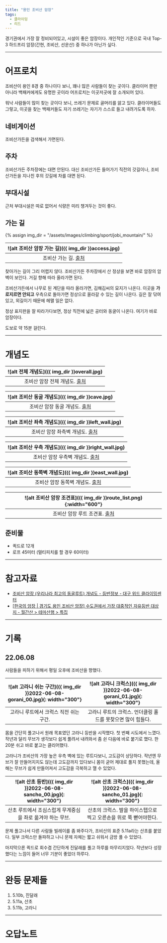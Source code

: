 ```yaml
---
title: "용인 조비산 암장"
tags:
  - 클라이밍
  - 리드 
---
```


경기권에서 가장 잘 정비되어있고, 시설이 좋은 암장이다.
개인적인 기준으로 국내 Top-3 하드프리 암장(간현, 조비산, 선운산) 중 하나가 아닌가 싶다.

---

# 어프로치

조비산이 용인 8경 중 하나이다 보니, 꽤나 많은 사람들이 찾는 곳이다.
클라이머 뿐만 아니라 백패커에게도 유명한 곳이라 어프로치는 이곳저곳에 잘 소개되어 있다.

워낙 사람들이 많이 찾는 곳이다 보니, 쓰레기 문제로 골머리를 앓고 있다.
클라이머들도 그렇고, 이곳을 찾는 백패커들도 자기 쓰레기는 자기가 스스로 들고 내려가도록 하자.

## 네비게이션

조비산가든을 검색해서 가면된다.

## 주차

조비산가든 주차장에는 대면 안된다.
대신 조비산가든 들어가기 직전의 갓길이나,
  조비산가든을 지나친 후의 갓길에 차를 대면 된다.

## 부대시설

근처 부대시설은 따로 없어서 식량은 미리 챙겨두는 것이 좋다.

## 가는 길

{% assign img_dir = "/assets/images/climbing/sport/jobi_mountain/" %}

|<a name="어프로치">![alt 조비산 암장 가는 길]({{ img_dir }}access.jpg)</a>|
|:-----:|
|조비산 가는 길. [출처](https://m.cafe.daum.net/withclimbing5.14/PNtD/80)|

찾아가는 길이 그리 어렵지 않다.
조비산가든 주차장에서 산 정상을 보면 바로 암장의 암벽이 보인다. 거길 향해 따라 올라가면 된다.

조비산가든에서 나무로 된 계단을 따라 올라가면, 김해김씨의 묘지가 나온다.
이곳을 **가로지르면 안되고** 우측으로 돌아가면 정상으로 올라갈 수 있는 길이 나온다.
길은 잘 닦여 있고, 외길이기 때문에 헤맬 일은 없다.

정상 표지판을 잘 따라가다보면, 정상 직전에 넓은 공터와 동굴이 나온다.
여기가 바로 암장이다.

도보로 약 15분 걸린다.

---


# 개념도

|<a name="개념도_0">![alt 전체 개념도]({{ img_dir }}overall.jpg)</a>|
|:-----:|
|조비산 암장 전체 개념도. [출처](https://m.cafe.daum.net/withclimbing5.14/PNtD/80)|


|<a name="개념도_1">![alt 조비산 동굴 개념도]({{ img_dir }}cave.jpg)</a>|
|:-----:|
|조비산 암장 동굴 개념도. [출처](https://m.cafe.daum.net/withclimbing5.14/PNtD/80)|

|<a name="개념도_2">![alt 조비산 좌측 개념도]({{ img_dir }}left_wall.jpg)</a>|
|:-----:|
|조비산 암장 좌측벽 개념도. [출처](https://m.cafe.daum.net/withclimbing5.14/PNtD/80)|

|<a name="개념도_3">![alt 조비산 우측 개념도]({{ img_dir }}right_wall.jpg)</a>|
|:-----:|
|조비산 암장 우측벽 개념도. [출처](https://m.cafe.daum.net/withclimbing5.14/PNtD/80)|

|<a name="개념도_4">![alt 조비산 동쪽벽 개념도]({{ img_dir }}east_wall.jpg)</a>|
|:-----:|
|조비산 암장 동쪽벽 개념도. [출처](https://m.cafe.daum.net/withclimbing5.14/PNtD/80)|

|<a name="조견표">![alt 조비산 암장 조견표]({{ img_dir }}route_list.png){:width="600"}</a>|
|:------:|
|조비산 암장 루트 조견표. [출처](https://m.cafe.daum.net/withclimbing5.14/PNtD/80)|


## 준비물

- 퀵드로 12개
- 로프 45미터 (멀티피치를 할 경우 60미터)

---
# 참고자료

- [조비산 암장 \(우리나라 최고의 동굴루트\) 개념도 \- 등반정보 \- 대구 위드 클라이밍센터](https://m.cafe.daum.net/withclimbing5.14/PNtD/80)
- [\[한국의 암장 \| 경기도 용인 조비산 암장\] 수도권에서 가장 대중적인 자유등반 대상지 \- 월간산 > 테마산행 > 특집](http://san.chosun.com/m/svc/article.html?contid=2013012101832)

---

# 기록

## 22.06.08

사람들을 피하기 위해서 평일 오후에 조비산을 향했다.

|<a name="고라니0">![alt 고라니 쉬는 구간]({{ img_dir }}2022-06-08-gorani_00.jpg){: width="300"}</a>| <a name="고라니1">![alt 고라니 크럭스]({{ img_dir }}2022-06-08-gorani_01.jpg){: width="300"}</a> |
|:----:|:----:|
|고라니 루트에서 크럭스 직전 쉬는 구간.|고라니 루트의 크럭스. 언더클링 홀드를 못찾으면 많이 힘들다.|

몸을 간단히 풀고나서 원래 목표였던 고라니 등반을 시작했다.
첫 번째 시도에서 느꼈다. 작년과 달리 무브가 생각보다 쉽게 풀려서 내려와서 좀 쉰 다음에 바로 붙기로 했다.
한 20분 쉬고 바로 붙고는 클리어했다.

고라니가 조비산의 가장 높은 우측 벽에 있는 루트다보니, 고도감이 상당하다.
작년엔 무브가 잘 만들어지지도 않는데 고도감까지 있다보니 몸이 굳어 제대로 풀지 못했는데,
  올해는 무브가 쉽게 만들어져서 고도감을 극복하고 깰 수 있었다.

|<a name="산초0">![alt 산초 등반]({{ img_dir }}2022-06-08-sancho_00.jpg){: width="300"}</a>|<a name="산초1">![alt 산초 크럭스]({{ img_dir }}2022-06-08-sancho_01.jpg){: width="300"}</a> |
|:---:|:----:|
|산초 루트에서 조심스럽게 무게중심을 좌로 옮겨야 하는 무브.|산초의 크럭스. 발을 하이스텝으로 찍고 오른손을 위로 쭉 뻗어야한다.|

문제 풀고나서 다른 사람들 빌레이를 좀 봐주다가, 조비산의 표준 5.11a라는 산초를 붙었다.
일부 크럭스만 돌파하고 나니 문제 자체는 짧고 쉬워서 금방 풀 수 있었다.

마지막으론 퀵드로 회수겸 간단하게 진달래를 풀고 하루를 마무리지었다.
작년보다 성장했다는 느낌이 들어 너무 기분이 좋았더 하루다.


---

# 완등 문제들

1. 5.10b, 진달래
2. 5.11a, 산초
3. 5.11b, 고라니


---

# 오답노트

